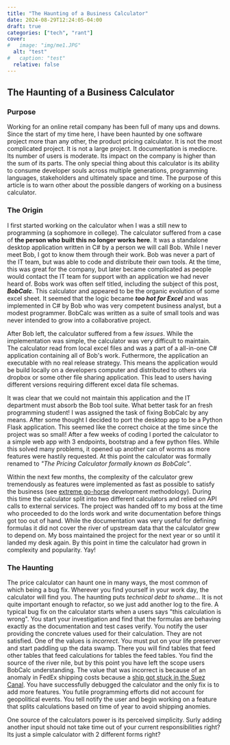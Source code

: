 ```yaml
---
title: "The Haunting of a Business Calculator"
date: 2024-08-29T12:24:05-04:00
draft: true
categories: ["tech", "rant"]
cover:
#   image: "img/me1.JPG"
  alt: "test"
#   caption: "test"
  relative: false
---
```


## The Haunting of a Business Calculator

### Purpose
 Working for an online retail company has been full of many ups and downs. Since the start of my time here, I have been haunted by one software project more than any other, the product pricing calculator. It is not the most complicated project. It is not a large project. It documentation is mediocre. Its number of users is moderate. Its impact on the company is higher than the sum of its parts. The only special thing about this calculator is its ability to consume developer souls across multiple generations, programming languages, stakeholders and ultimately space and time. The purpose of this article is to warn other about the possible dangers of working on a business calculator.

### The Origin
 I first started working on the calculator when I was a still new to programming (a sophomore in college). The calculator suffered from a case of **the person who built this no longer works here**. It was a standalone desktop application written in C# by a person we will call Bob. While I never meet Bob, I got to know them through their work. Bob was never a part of the IT team, but was able to code and distribute their own tools. At the time, this was great for the company, but later became complicated as people would contact the IT team for support with an application we had never heard of. Bobs work was often self titled, including the subject of this post, ***BobCalc***. This calculator and appeared to be the organic evolution of some excel sheet. It seemed that the logic became ***too hot for Excel*** and was implemented in C# by Bob who was very competent business analyst, but a modest programmer. BobCalc was written as a suite of small tools and was never intended to grow into a collaborative project.

 After Bob left, the calculator suffered from a few *issues*. While the implementation was simple, the calculator was very difficult to maintain. The calculator read from local excel files and was a part of a all-in-one C# application containing all of Bob's work. Futhermore, the application an executable with no real release strategy. This means the application would be build locally on a developers computer and distributed to others via dropbox or some other file sharing application. This lead to users having different versions requiring different excel data file schemas.
 
 It was clear that we could not maintain this application and the IT department must absorb the Bob tool suite. What better task for an fresh programming student! I was assigned the task of fixing BobCalc by any means. After some thought I decided to port the desktop app to be a Python Flask application. This seemed like the correct choice at the time since the project was so small! After a few weeks of coding I ported the calculator to a simple web app with 3 endpoints, bootstrap and a few python files. While this solved many problems, it opened up another can of worms as more features were hastily requested. At this point the calculator was formally renamed to *"The Pricing Calculator formally known as BobCalc"*.

 Within the next few months, the complexity of the calculator grew tremendously as features were implemented as fast as possible to satisfy the business (see [extreme go-horse](https://medium.com/@dekaah/22-axioms-of-the-extreme-go-horse-methodology-xgh-9fa739ab55b4) development methodology). During this time the calculator split into two different calculators and relied on API calls to external services. The project was handed off to my boss at the time who proceeded to do the lords work and write documentation before things got too out of hand. While the documentation was very useful for defining formulas it did not cover the river of upstream data that the calculator grew to depend on. My boss maintained the project for the next year or so until it landed my desk again. By this point in time the calculator had grown in complexity and popularity. Yay! 

### The Haunting

 The price calculator can haunt one in many ways, the most common of which being a bug fix. Wherever you find yourself in your work day, the calculator will find you. The haunting puts *technical debt to shame...* It is not quite important enough to refactor, so we just add another log to the fire. A typical bug fix on the calculator starts when a users says "this calculation is wrong". You start your investigation and find that the formulas are behaving exactly as the documentation and test cases verify. You notify the user providing the concrete values used for their calculation. They are not satisfied. One of the values is *incorrect*. You must put on your life preserver and start paddling up the data swamp. There you will find tables that feed other tables that feed calculations for tables the feed tables. You find the source of the river nile, but by this point you have left the scope users BobCalc understanding. The value that was incorrect is because of an anomaly in FedEx shipping costs because a [ship got stuck in the Suez Canal](https://en.wikipedia.org/wiki/2021_Suez_Canal_obstruction). You have successfully debugged the calculator and the only fix is to add more features. You futile programming efforts did not account for geopolitical events. You tell notify the user and begin working on a feature that splits calculations based on time of year to avoid shipping anomies. 

One source of the calculators power is its perceived simplicity. Surly adding another input should not take time out of your current responsibilities right? Its just a simple calculator with 2 different forms right? 